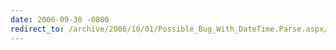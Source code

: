 ```yaml
---
date: 2006-09-30 -0800
redirect_to: /archive/2006/10/01/Possible_Bug_With_DateTime.Parse.aspx/
---
```

